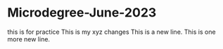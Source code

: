 # Microdegree-June-2023
this is for practice
This is my xyz changes
This is a new line.
This is one more new line.
